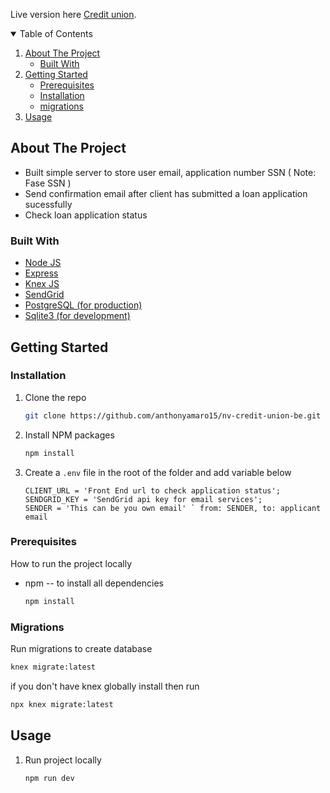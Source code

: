 Live version here [Credit union](https://nv-credit-union.netlify.app/).

<!-- TABLE OF CONTENTS -->
<details open="open">
  <summary>Table of Contents</summary>
  <ol>
    <li>
      <a href="#about-the-project">About The Project</a>
      <ul>
        <li><a href="#built-with">Built With</a></li>
      </ul>
    </li>
    <li>
      <a href="#getting-started">Getting Started</a>
      <ul>
        <li><a href="#prerequisites">Prerequisites</a></li>
        <li><a href="#installation">Installation</a></li>
        <li><a href="#migrations">migrations</a></li>
      </ul>
    </li>
    <li><a href="#usage">Usage</a></li>
  </ol>
</details>

<!-- ABOUT THE PROJECT -->

## About The Project

- Built simple server to store user email, application number SSN ( Note: Fase SSN )
- Send confirmation email after client has submitted a loan application sucessfully
- Check loan application status

### Built With

- [Node JS](https://nodejs.org/en/)
- [Express](https://expressjs.com/)
- [Knex JS](http://knexjs.org/)
- [SendGrid](https://sendgrid.com/)
- [PostgreSQL (for production)](https://www.postgresql.org/)
- [Sqlite3 (for development)](https://www.sqlite.org/index.html)

<!-- GETTING STARTED -->

## Getting Started

### Installation

1. Clone the repo
   ```sh
   git clone https://github.com/anthonyamaro15/nv-credit-union-be.git
   ```
2. Install NPM packages
   ```sh
   npm install
   ```
3. Create a `.env` file in the root of the folder and add variable below
   ```JS
   CLIENT_URL = 'Front End url to check application status';
   SENDGRID_KEY = 'SendGrid api key for email services';
   SENDER = 'This can be you own email' ` from: SENDER, to: applicant email
   ```

### Prerequisites

How to run the project locally

- npm -- to install all dependencies
  ```sh
  npm install
  ```

### Migrations

Run migrations to create database

```sh
knex migrate:latest
```

if you don't have knex globally install then run

```sh
npx knex migrate:latest
```

<!-- USAGE EXAMPLES -->

## Usage

1. Run project locally
   ```sh
   npm run dev
   ```
